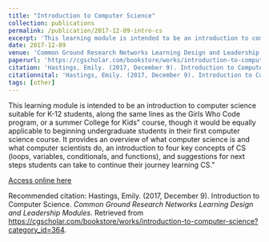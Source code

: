 ```yaml
---
title: "Introduction to Computer Science"
collection: publications
permalink: /publication/2017-12-09-intro-cs
excerpt: 'This learning module is intended to be an introduction to computer science suitable for K-12 students, along the same lines as the Girls Who Code program, or a summer College for Kids&quot; course, though it would be equally applicable to beginning undergraduate students in their first computer science course. It provides an overview of what computer science is and what computer scientists do, an introduction to four key concepts of CS (loops, variables, conditionals, and functions), and suggestions for next steps students can take to continue their journey learning CS.&quot;'
date: 2017-12-09
venue: 'Common Ground Research Networks Learning Design and Leadership Modules'
paperurl: 'https://cgscholar.com/bookstore/works/introduction-to-computer-science?category_id=364'
citation: 'Hastings, Emily. (2017, December 9). Introduction to Computer Science. *Common Ground Research Networks Learning Design and Leadership Modules*. Retrieved from https://cgscholar.com/bookstore/works/introduction-to-computer-science?category_id=364.'
citationnital: 'Hastings, Emily. (2017, December 9). Introduction to Computer Science. Common Ground Research Networks Learning Design and Leadership Modules. Retrieved from https://cgscholar.com/bookstore/works/introduction-to-computer-science?category_id=364.'
tags: [other]
---
```


This learning module is intended to be an introduction to computer science suitable for K-12 students, along the same lines as the Girls Who Code program, or a summer College for Kids&quot; course, though it would be equally applicable to beginning undergraduate students in their first computer science course. It provides an overview of what computer science is and what computer scientists do, an introduction to four key concepts of CS (loops, variables, conditionals, and functions), and suggestions for next steps students can take to continue their journey learning CS.&quot;

[Access online here](https://cgscholar.com/bookstore/works/introduction-to-computer-science?category_id=364)

Recommended citation: Hastings, Emily. (2017, December 9). Introduction to Computer Science. *Common Ground Research Networks Learning Design and Leadership Modules*. Retrieved from https://cgscholar.com/bookstore/works/introduction-to-computer-science?category_id=364.